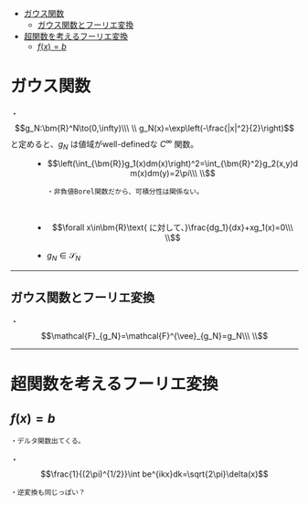 
- [ガウス関数](#ガウス関数)
  - [ガウス関数とフーリエ変換](#ガウス関数とフーリエ変換)
- [超関数を考えるフーリエ変換](#超関数を考えるフーリエ変換)
  - [$f(x)=b$](#fxb)




# ガウス関数

<dl><dt>

・
$$g_N:\bm{R}^N\to(0,\infty)\\\ \\
g_N(x)=\exp\left(-\frac{|x|^2}{2}\right)$$
と定めると、$g_N$ は値域がwell-definedな $C^{\infty}$ 関数。
<br>

</dt><dd>

- $$\left(\int_{\bm{R}}g_1(x)dm(x)\right)^2=\int_{\bm{R}^2}g_2(x,y)dm(x)dm(y)=2\pi\\\ \\$$

      ・非負値Borel関数だから、可積分性は関係ない。
<br>

- $$\forall x\in\bm{R}\text{ に対して、}\frac{dg_1}{dx}+xg_1(x)=0\\\ \\$$

- $g_N\in\mathcal{S}_N$

</dd></dl>

---

## ガウス関数とフーリエ変換

・$$\mathcal{F}_{g_N}=\mathcal{F}^{\vee}_{g_N}=g_N\\\ \\$$

---

# 超関数を考えるフーリエ変換

## $f(x)=b$

    ・デルタ関数出てくる。

・$$\frac{1}{(2\pi)^{1/2}}\int be^{ikx}dk=\sqrt{2\pi}\delta(x)$$

    ・逆変換も同じっぽい？